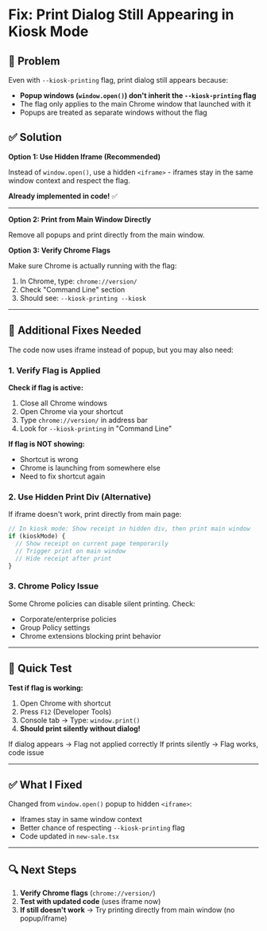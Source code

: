 # Fix: Print Dialog Still Appearing in Kiosk Mode

## 🔴 Problem

Even with `--kiosk-printing` flag, print dialog still appears because:
- **Popup windows (`window.open()`) don't inherit the `--kiosk-printing` flag**
- The flag only applies to the main Chrome window that launched with it
- Popups are treated as separate windows without the flag

## ✅ Solution

**Option 1: Use Hidden Iframe (Recommended)**

Instead of `window.open()`, use a hidden `<iframe>` - iframes stay in the same window context and respect the flag.

**Already implemented in code!** ✅

---

**Option 2: Print from Main Window Directly**

Remove all popups and print directly from the main window.

**Option 3: Verify Chrome Flags**

Make sure Chrome is actually running with the flag:
1. In Chrome, type: `chrome://version/`
2. Check "Command Line" section
3. Should see: `--kiosk-printing --kiosk`

---

## 🔧 Additional Fixes Needed

The code now uses iframe instead of popup, but you may also need:

### 1. Verify Flag is Applied

**Check if flag is active:**
1. Close all Chrome windows
2. Open Chrome via your shortcut
3. Type `chrome://version/` in address bar
4. Look for `--kiosk-printing` in "Command Line"

**If flag is NOT showing:**
- Shortcut is wrong
- Chrome is launching from somewhere else
- Need to fix shortcut again

### 2. Use Hidden Print Div (Alternative)

If iframe doesn't work, print directly from main page:

```typescript
// In kiosk mode: Show receipt in hidden div, then print main window
if (kioskMode) {
  // Show receipt on current page temporarily
  // Trigger print on main window
  // Hide receipt after print
}
```

### 3. Chrome Policy Issue

Some Chrome policies can disable silent printing. Check:
- Corporate/enterprise policies
- Group Policy settings
- Chrome extensions blocking print behavior

---

## 🎯 Quick Test

**Test if flag is working:**
1. Open Chrome with shortcut
2. Press `F12` (Developer Tools)
3. Console tab → Type: `window.print()`
4. **Should print silently without dialog!**

If dialog appears → Flag not applied correctly
If prints silently → Flag works, code issue

---

## ✅ What I Fixed

Changed from `window.open()` popup to hidden `<iframe>`:
- Iframes stay in same window context
- Better chance of respecting `--kiosk-printing` flag
- Code updated in `new-sale.tsx`

---

## 🔍 Next Steps

1. **Verify Chrome flags** (`chrome://version/`)
2. **Test with updated code** (uses iframe now)
3. **If still doesn't work** → Try printing directly from main window (no popup/iframe)





